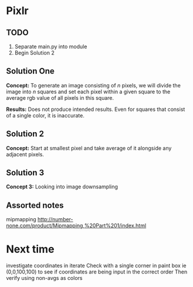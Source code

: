 # Pixlr

## TODO
1. Separate main.py into module
2. Begin Solution 2

## Solution One
**Concept:** To generate an image consisting of *n* pixels, we will divide the image into *n* squares and set each pixel within a given square to the average rgb value of all pixels in this square.


**Results:** Does not produce intended results. Even for squares that consist of a single color, it is inaccurate.
## Solution 2
**Concept:** Start at smallest pixel and take average of it alongside any adjacent pixels. 

## Solution 3
**Concept 3:** Looking into image downsampling

## Assorted notes
mipmapping
http://number-none.com/product/Mipmapping,%20Part%201/index.html



# Next time
investigate coordinates in iterate
Check with a single corner in paint box ie (0,0,100,100) to see if coordinates are being input in the correct order
Then verify using non-avgs as colors








